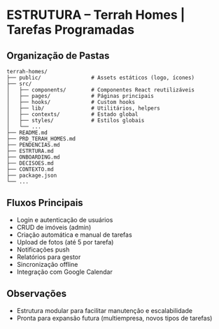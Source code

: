 # ESTRUTURA – Terrah Homes | Tarefas Programadas

## Organização de Pastas

```
terrah-homes/
├── public/                # Assets estáticos (logo, ícones)
├── src/
│   ├── components/        # Componentes React reutilizáveis
│   ├── pages/             # Páginas principais
│   ├── hooks/             # Custom hooks
│   ├── lib/               # Utilitários, helpers
│   ├── contexts/          # Estado global
│   ├── styles/            # Estilos globais
│   └── ...
├── README.md
├── PRD_TERAH_HOMES.md
├── PENDENCIAS.md
├── ESTRTURA.md
├── ONBOARDING.md
├── DECISOES.md
├── CONTEXTO.md
├── package.json
└── ...
```

## Fluxos Principais
- Login e autenticação de usuários
- CRUD de imóveis (admin)
- Criação automática e manual de tarefas
- Upload de fotos (até 5 por tarefa)
- Notificações push
- Relatórios para gestor
- Sincronização offline
- Integração com Google Calendar

## Observações
- Estrutura modular para facilitar manutenção e escalabilidade
- Pronta para expansão futura (multiempresa, novos tipos de tarefas) 